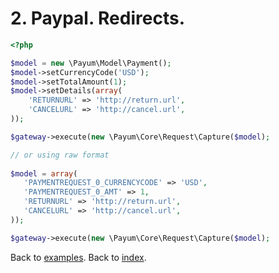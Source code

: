 # 2. Paypal. Redirects. 

```php
<?php

$model = new \Payum\Model\Payment();
$model->setCurrencyCode('USD');
$model->setTotalAmount(1);
$model->setDetails(array(
    'RETURNURL' => 'http://return.url',
    'CANCELURL' => 'http://cancel.url',
));

$gateway->execute(new \Payum\Core\Request\Capture($model);

// or using raw format
 
$model = array(
   'PAYMENTREQUEST_0_CURRENCYCODE' => 'USD',
   'PAYMENTREQUEST_0_AMT' => 1,
   'RETURNURL' => 'http://return.url',
   'CANCELURL' => 'http://cancel.url',
));

$gateway->execute(new \Payum\Core\Request\Capture($model);
```

Back to [examples](examples/index.md).
Back to [index](index.md).